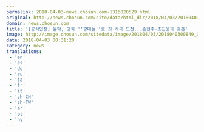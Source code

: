 ```yaml
---
permalink: 2018-04-03-news.chosun.com-1316020529.html
original: http://news.chosun.com/site/data/html_dir/2018/04/03/2018040300876.html
domain: news.chosun.com
title: '[공식입장] 윤박, 영화 ''광대들''로 첫 사극 도전...손현주·조진웅과 호흡'
image: http://image.chosun.com/sitedata/image/201804/03/2018040300849_0.jpg
date: 2018-04-03 00:31:20
category: news
translations: 
 - 'en'
 - 'es'
 - 'de'
 - 'ru'
 - 'ja'
 - 'fr'
 - 'it'
 - 'zh-CN'
 - 'zh-TW'
 - 'ar'
 - 'pt'
 - 'hy'
---
```


